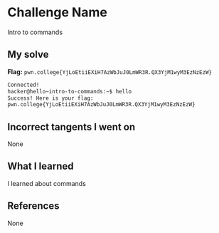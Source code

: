 # Challenge Name
Intro to commands

## My solve
**Flag:** `pwn.college{YjLoEtiiEXiH7AzWbJuJ0LmWR3R.QX3YjM1wyM3EzNzEzW}`


```bash
Connected!
hacker@hello~intro-to-commands:~$ hello
Success! Here is your flag:
pwn.college{YjLoEtiiEXiH7AzWbJuJ0LmWR3R.QX3YjM1wyM3EzNzEzW}
```
## Incorrect tangents I went on
None

## What I learned
I learned about commands

## References 
None
